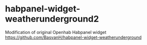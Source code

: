 # habpanel-widget-weatherunderground2

Modification of original Openhab Habpanel widget https://github.com/BasvanH/habpanel-widget-weatherunderground

